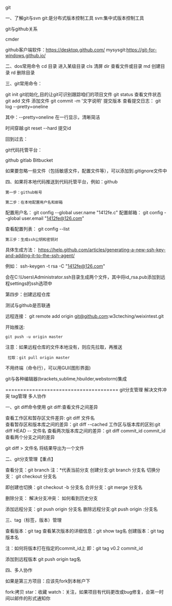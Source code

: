 

git
 
一、了解git与svn
 git:是分布式版本控制工具
 svn:集中式版本控制工具 


git与github关系




cmder

github客户端软件：https://desktop.github.com/
mysysgit:https://git-for-windows.github.io/

二、dos常用命令
cd 目录  进入某级目录
cls 清屏
dir 查看文件或目录
md 创建目录
rd 删除目录

三、git常用命令： 
  

  git init   git初始化,目的让git可识别跟踪咱们的项目文件
  git status  查看文件状态
  git add 文件  添加文件
  git commit  -m '文字说明' 提交版本
  查看提交日志： git log --pretty=oneline

   其中：--pretty=oneline 在一行显示，清晰简洁

  时间穿越:git reset --hard 提交id

   回到过去：


git代码托管平台：

  github
  gitlab
  Bitbucket


  如果要忽略一些文件（包括敏感文件，配置文件等），可以添加到.gitignore文件中

四、如果将本地代码推送到代码托管平台，例如：github


    第一步：github帐号

    第二步：在本地配置用户名和邮箱

配置用户名：
git config --global user.name "1412fe.c"
配置邮箱：
git config --global user.email "1412fe@126.com"

查看配置列表：
git config --list

    第三步：生成ssh公钥和密钥对



具体生成方法： 
https://help.github.com/articles/generating-a-new-ssh-key-and-adding-it-to-the-ssh-agent/


例如： ssh-keygen -t rsa  -C "1412fe@126.com"

会在C:\Users\Administrator\.ssh目录生成两个文件，其中将id_rsa.pub添加到远程settings的ssh选项中

  第四步：创建远程仓库

  测试与github是否联通

  远程连接：
     git remote add origin git@github.com:w3cteching/weixintest.git

   开始推送:

    git push -u origin master

   注意：如果远程仓库的文件本地没有，则应先拉取，再推送

     拉取：git pull origin master


   不用终端（命令行），可以用GUI(图形界面)

   git与各种编辑器(brackets,sublime,hbuilder,webstorm)集成
   
======================================
  git分支管理
  解决文件冲突
  tag管理
  多人协作
  
 一、git diff命令使用 
  git diff:查看文件之间差异
   
  查看工作区和暂存区文件差异: git diff 文件名  
  查看暂存区和版本库之间的差异：git diff --cached
  工作区与版本库的区别:git diff HEAD -- 文件名
  查看两次版本库之间的差异：git diff commit_id commit_id
  查看两个分支之间的差异
   
   
   git diff > 文件名  将结果导出为一个文件
   
   
 二、git分支管理【重点】
 
   查看分支：git branch  注：*代表当前分支
   创建分支:git branch  分支名
   切换分支： git checkout 分支名
   
   即创建也切换：git checkout -b 分支名
   合并分支：git merge 分支名
   
   删除分支：
   解决分支冲突：
   如何看到历史分支


   添加远程分支：git push origin 分支名
   删除远程分支:git push origin :分支名


三、tag（标签，版本）管理  

  查看版本：git tag
  查看某次版本的详细信息：git show tag名
  创建版本：git tag 版本名

   注：如何将版本打在指定的commit_id上 即：git tag v0.2 commit_id  




  添加到远程版本 git push origin tag名


四、多人协作

  如果是第三方项目：应该先fork到本帐户下

  fork:拷贝
  star：收藏
  watch：关注，如果项目有代码更改或bug修复，会第一时间以邮件的形式通知你
  	



  


  
   
   
   

  

    
 







